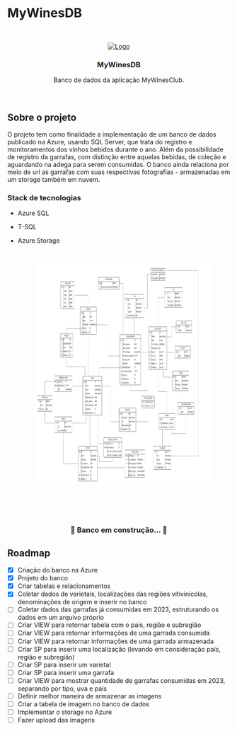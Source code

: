 # MyWinesDB


<!-- PROJECT LOGO -->
<br />
<p align="center">
  <a href="https://github.com/tiagoASF/BudgetAppAPI">
    <img
src="https://user-images.githubusercontent.com/37958485/229240973-bffc65ff-86c0-4e20-8da8-dfa2a06ac587.png" alt="Logo" width="440" height="250">
  </a>

  <h3 align="center">MyWinesDB</h3>

  <p align="center">
    Banco de dados da aplicação MyWinesClub.
    <br />
	<br />
	<br />
	

	
<!-- ABOUT THE PROJECT -->
## Sobre o projeto

<!--[![Product Name Screen Shot][product-screenshot]](https://example.com)-->

O projeto tem como finalidade a implementação de um banco de dados publicado na Azure, usando SQL Server, que trata do registro e monitoramentos dos vinhos bebidos durante o ano. Além da possibilidade de registro da garrafas, com distinção entre aquelas bebidas, de coleção e aguardando na adega para serem consumidas. O banco ainda relaciona por meio de url as garrafas com suas respectivas fotografias - armazenadas em um storage também em nuvem.


### Stack de tecnologias

* Azure SQL
* T-SQL
* Azure Storage

	<br />
	
	<figure style="align-items:center;">
		<img src="https://github.com/tiagoASF/mywinesDB/blob/main/docs/mywinesDB_erd.png" alt="Logo" width="700" height="500">
	</figure>

<br />
<br />
<br />
	
	
<h3 align="center"> 
	🚧  Banco em construção...  🚧
</h3>

<!-- ROADMAP -->
## Roadmap
- [X] Criação do banco na Azure
- [X] Projeto do banco
- [X] Criar tabelas e relacionamentos
- [X] Coletar dados de varietais, localizações das regiões vitivinícolas, denominações de origem e inserir no banco
- [ ] Coletar dados das garrafas já consumidas em 2023, estruturando os dados em um arquivo próprio
- [ ] Criar VIEW para retornar tabela com o país, região e subregião
- [ ] Criar VIEW para retornar informações de uma garrada consumida
- [ ] Criar VIEW para retornar informações de uma garrada armazenada
- [ ] Criar SP para inserir uma localização (levando em consideração país, região e subregião)
- [ ] Criar SP para inserir um varietal
- [ ] Criar SP para inserir uma garrafa
- [ ] Criar VIEW para mostrar quantidade de garrafas consumidas em 2023, separando por tipo, uva e país
- [ ] Definir melhor maneira de armazenar as imagens
- [ ] Criar a tabela de imagem no banco de dados 
- [ ] Implementar o storage no Azure
- [ ] Fazer upload das imagens
